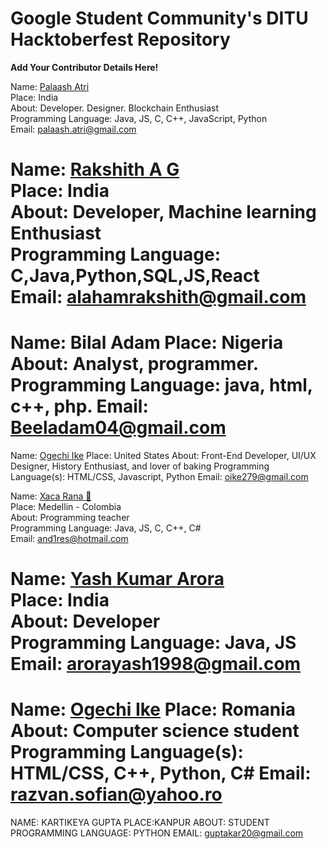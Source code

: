 # Google Student Community's DITU Hacktoberfest Repository

 **Add Your Contributor Details Here!**

Name: [Palaash Atri](https://github.com/PalaashA/)<br/>
Place: India<br/>
About: Developer. Designer. Blockchain Enthusiast<br/>
Programming Language: Java, JS, C, C++, JavaScript, Python<br/>
Email: palaash.atri@gmail.com<br/>


Name: [Rakshith A G](https://github.com/alahamrakshith)<br/>
Place: India<br/>
About: Developer, Machine learning Enthusiast<br/>
Programming Language: C,Java,Python,SQL,JS,React<br/>
Email: alahamrakshith@gmail.com<br/>
=======

Name: Bilal Adam
Place: Nigeria
About: Analyst, programmer.
Programming Language: java, html, c++, php.
Email: Beeladam04@gmail.com
=======
Name: [Ogechi Ike](https://github.com/BlackMG27)
Place: United States
About: Front-End Developer, UI/UX Designer, History Enthusiast, and lover of baking
Programming Language(s): HTML/CSS, Javascript, Python
Email: oike279@gmail.com

Name: [Xaca Rana :frog:](https://github.com/xaca/)<br/>
Place: Medellin - Colombia<br/>
About: Programming teacher<br/>
Programming Language: Java, JS, C, C++, C#<br/>
Email: and1res@hotmail.com<br/>


Name: [Yash Kumar Arora](https://github.com/arora-yash/)<br/>
Place: India<br/>
About: Developer<br/>
Programming Language: Java, JS<br/>
Email: arorayash1998@gmail.com<br/>
=======

Name: [Ogechi Ike](https://github.com/Rufusnu)
Place: Romania
About: Computer science student
Programming Language(s): HTML/CSS, C++, Python, C#
Email: razvan.sofian@yahoo.ro
=======
NAME: KARTIKEYA GUPTA
PLACE:KANPUR
ABOUT: STUDENT
PROGRAMMING LANGUAGE: PYTHON
EMAIL: guptakar20@gmail.com
